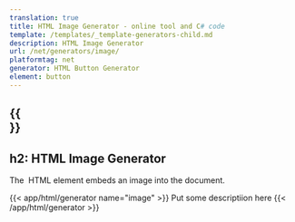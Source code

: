 ```yaml
---
translation: true
title: HTML Image Generator - online tool and C# code
template: /templates/_template-generators-child.md
description: HTML Image Generator
url: /net/generators/image/
platformtag: net
generator: HTML Button Generator
element: button
---
```


{{<section overview>}}
---
h2: HTML Image Generator
---

The [<img>](https://html.spec.whatwg.org/multipage/embedded-content.html#the-img-element) HTML element embeds an image into the document.

{{< app/html/generator name="image" >}}
Put some descriptiion here
{{< /app/html/generator >}}